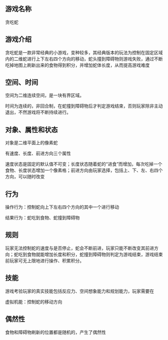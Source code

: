 ## 游戏名称

贪吃蛇

## 游戏介绍

贪吃蛇是一款非常经典的小游戏，变种较多，其经典版本的玩法为控制在固定区域内的二维蛇进行上下左右四个方向的移动，蛇头撞到障碍物则游戏失败，通过不断吃掉地图上刷新出来的食物得到积分，并增加蛇体长度，从而提高游戏难度

## 空间、时间

空间为二维连续空间，是一块有界区域。

时间为连续的，非回合制，在蛇撞到障碍物后才判定游戏结束，否则玩家除非主动退出，不然游戏将不断持续进行。

## 对象、属性和状态

对象是二维平面上的像素蛇

有速度、长度、前进方向三个属性

速度状态是固定的默认值不可变；长度状态随着蛇的“进食”而增加，每次吃掉一个食物、长度状态增加一个像素格；前进方向由玩家选择，包括上、下、左、右四个方向，可以随时改变

## 行为

操作行为：控制蛇向上下左右四个方向的其中一个进行移动

结果行为：蛇吃到食物、蛇撞到障碍物

## 规则

玩家无法控制蛇的速度与是否停止，蛇会不断前进，玩家只能不断改变其前进方向；蛇吃到食物就能增加长度和积分，蛇撞到障碍物则判定为游戏结束，游戏结束前玩家可无上限地进行操作、积累积分。

## 技能

游戏考验玩家的真实技能包括反应力、空间想象能力和规划能力，玩家需要在

虚拟机能：控制蛇的移动方向

## 偶然性

食物和障碍物刷新的位置都是随机的，产生了偶然性
